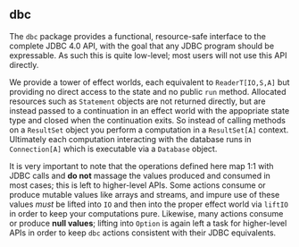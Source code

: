 ## dbc

The `dbc` package provides a functional, resource-safe interface to the complete JDBC 4.0 API, with the goal that any JDBC program should be expressable. As such this is quite low-level; most users will not use this API directly.

We provide a tower of effect worlds, each equivalent to `ReaderT[IO,S,A]` but providing no direct access to the state and no public `run` method. Allocated resources such as `Statement` objects are not returned directly, but are instead passed to a continuation in an effect world with the appopriate state type and closed when the continuation exits. So instead of calling methods on a `ResultSet` object you perform a computation in a `ResultSet[A]` context. Ultimately each computation interacting with the database runs in `Connection[A]` which is executable via a `Database` object.

It is very important to note that the operations defined here map 1:1 with JDBC calls and **do not** massage the values produced and consumed in most cases; this is left to higher-level APIs. Some actions consume or produce mutable values like arrays and streams, and impure use of these values *must* be lifted into `IO` and then into the proper effect world via `liftIO` in order to keep your computations pure. Likewise, many actions consume or produce **null values**; lifting into `Option` is again left a task for higher-level APIs in order to keep `dbc` actions consistent with their JDBC equivalents.

